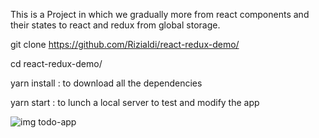 This is a Project in which we gradually more from react components and their states to react and redux from global storage.

git clone https://github.com/Rizialdi/react-redux-demo/

cd react-redux-demo/

yarn install  : to download all the dependencies

yarn start   : to lunch a local server to test and modify the app


![img todo-app](https://imgur.com/a/OtJViKk)
